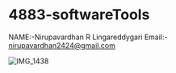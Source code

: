 # 4883-softwareTools

NAME:-Nirupavardhan R Lingareddygari Email:-  nirupavardhan2424@gmail.com




![IMG_1438](https://github.com/Nirupavardhan/4883-softwareTools/assets/122642871/6bcc8bbb-65d4-4f95-8342-09b607e20470)
